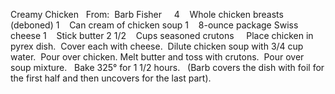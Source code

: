 Creamy Chicken
 
From:  Barb Fisher
 
 
4    Whole chicken breasts (deboned)
1    Can cream of chicken soup
1    8-ounce package Swiss cheese
1    Stick butter
2 1/2    Cups seasoned crutons
 
 
Place chicken in pyrex dish.  Cover each with cheese.  Dilute chicken soup with 3/4 cup water.  Pour over chicken.
Melt butter and toss with crutons.  Pour over soup mixture.  
Bake 325° for 1 1/2 hours. 
 
(Barb covers the dish with foil for the first half and then uncovers for the last part). 
